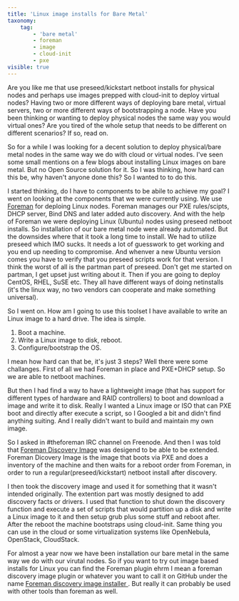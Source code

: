```yaml
---
title: 'Linux image installs for Bare Metal'
taxonomy:
    tag:
        - 'bare metal'
        - foreman
        - image
        - cloud-init
        - pxe
visible: true
---
```


Are you like me that use preseed/kickstart netboot installs for physical nodes and perhaps use images prepped with cloud-init to deploy virtual nodes?
Having two or more different ways of deploying bare metal, virtual servers, two or more different ways of bootstrapping a node.
Have you been thinking or wanting to deploy physical nodes the same way you would virtual ones? Are you tired of the whole setup that needs to be different on different scenarios?
If so, read on.

So for a while I was looking for a decent solution to deploy physical/bare metal nodes in the same way we do with cloud or virtual nodes.
I've seen some small mentions on a few blogs about installing Linux images on bare metal. But no Open Source solution for it.
So I was thinking, how hard can this be, why haven't anyone done this? So I wanted to to do this.

I started thinking, do I have to components to be abile to achieve my goal? I went on looking at the components that we were currently using.
We use [Foreman](https://theforeman.org) for deploing Linux nodes. Foreman manages our PXE rules/scipts, DHCP server, Bind DNS and later added auto discovery.
And with the help of Foreman we were deploying Linux (Ubuntu) nodes using preseed netboot installs. So installation of our bare metal node were already automated.
But the downsides where that it took a long time to install. We had to utilize preseed which IMO sucks. It needs a lot of guesswork to get working and you end up needing to compromise. And whenver a new Ubuntu version comes you have to verify that you preseed scripts work for that version. I think the worst of all is the partman part of preseed. Don't get me started on partman, I get upset just writing about it. Then if you are going to deploy CentOS, RHEL, SuSE etc. They all have different ways of doing netinstalls (it's the linux way, no two vendors can cooperate and make something universal).

So I went on. How am I going to use this toolset I have available to write an Linux image to a hard drive.
The idea is simple.
1. Boot a machine.
2. Write a Linux image to disk, reboot.
3. Configure/bootstrap the OS.

I mean how hard can that be, it's just 3 steps? Well there were some challanges.
First of all we had Foreman in place and PXE+DHCP setup. So we are able to netboot machines.

But then I had find a way to have a lightweight image (that has support for different types of hardware and RAID controllers) to boot and download a image and write it to disk.
Really I wanted a Linux image or ISO that can PXE boot and directly after execute a script, so I Googled a bit and didn't find anything suiting. And I really didn't want to build and maintain my own image.

So I asked in #theforeman IRC channel on Freenode. And then I was told that [Foreman Discovery Image](https://github.com/theforeman/foreman-discovery-image) was desigend to be able to be extended. Foreman Dicovery Image is the image that boots via PXE and does a inventory of the machine and then waits for a reboot order from Foreman, in order to run a regular(preseed/kickstart) netboot install after discovery.

I then took the discovery image and used it for something that it wasn't intended originally. The extention part was mostly designed to add discovery facts or drivers.
I used that function to shut down the discovery function and execute a set of scripts that would partition up a disk and write a Linux image to it and then setup grub plus some stuff and reboot after.
After the reboot the machine bootstraps using cloud-init. Same thing you can use in the cloud or some virtualization systems like OpenNebula, OpenStack, CloudStack.

For almost a year now we have been installation our bare metal in the same way we do with our virutal nodes. So if you want to try out image based installs for Linux you can find the Foreman plugin ehrm I mean a foreman discovery image plugin or whatever you want to call it on GitHub under the name [Foreman discovery image installer
](https://github.com/deltaprojects/foreman_discovery_image_installer).
But really it can probably be used with other tools than foreman as well.




